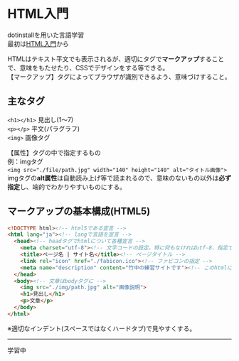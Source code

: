 # HTML入門
dotinstallを用いた言語学習  
最初は[HTML入門](https://dotinstall.com/lessons/basic_html_v4)から  

HTMLはテキスト平文でも表示されるが、適切にタグで**マークアップ**することで、意味をもたせたり、CSSでデザインをする等できる。  
【マークアップ】タグによってブラウザが識別できるよう、意味づけすること。  

## 主なタグ
`<h1></h1>` 見出し(1〜7)  
`<p></p>` 平文(パラグラフ)  
`<img>` 画像タグ  

【属性】タグの中で指定するもの  
例：imgタグ  
`<img src="./file/path.jpg" width="140" height="140" alt="タイトル画像">`  
imgタグの**alt属性**は自動読み上げ等で読まれるので、意味のないもの以外は**必ず指定**し、端的でわかりやすいものにする。  

## マークアップの基本構成(HTML5)
```html
<!DOCTYPE html><!-- html5である宣言 -->
<html lang="ja"><!-- langで言語を宣言 -->
  <head><!-- headタグでhtmlについて各種宣言 -->
    <meta charset="utf-8"><!-- 文字コードの設定。特に何もなければutf-8、指定でs-jis等ある場合注意 -->
    <title>ページ名 | サイト名</title><!-- ページタイトル -->
    <link rel="icon" href="./fabicon.ico"><!-- ファビコンの指定 -->
    <meta name="description" content="竹中の練習サイトです"><!-- このhtmlについての説明 -->
  </head>
  <body><!-- 文章はbodyタグに -->
    <img src="./img/path.jpg" alt="画像説明">
    <h1>見出し</h1>
    <p>文章</p>
  </body>
</html>
```
※適切なインデント(スペースではなくハードタブ)で見やすくする。

---

学習中
